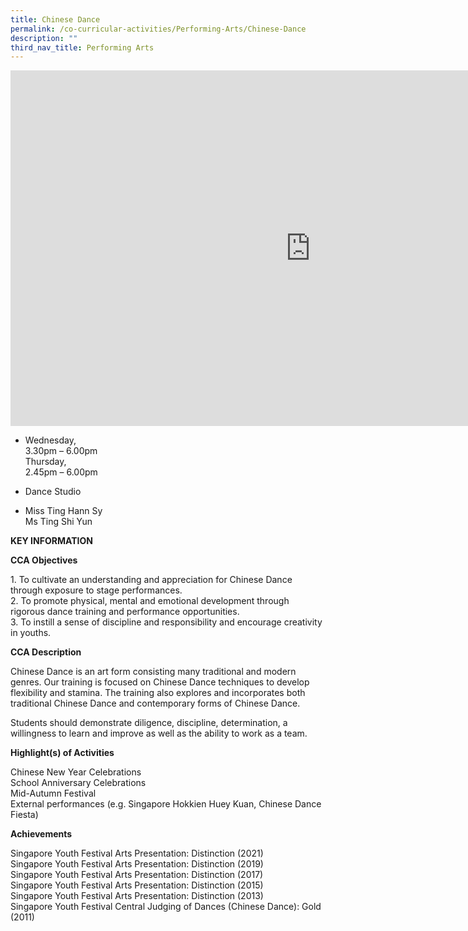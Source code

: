 ```yaml
---
title: Chinese Dance
permalink: /co-curricular-activities/Performing-Arts/Chinese-Dance
description: ""
third_nav_title: Performing Arts
---
```

<iframe allowfullscreen="true" height="569" width="960" frameborder="0" src="https://docs.google.com/presentation/d/e/2PACX-1vSvwejMmDT4mfAp5RxoO5guhpedrycmqEfmJuzsZVUtNyAHZsZGCP4o9dqYuopTy6HptX-GpA3QbxhE/embed?start=false&amp;loop=false&amp;delayms=3000"></iframe>

*   Wednesday,  
    3.30pm – 6.00pm  
    Thursday,  
    2.45pm – 6.00pm  

*   Dance Studio

*   Miss Ting Hann Sy  
    Ms Ting Shi Yun
		
**KEY INFORMATION**

**CCA Objectives**

1\. To cultivate an understanding and appreciation for Chinese Dance through exposure to stage performances.<br>
2\. To promote physical, mental and emotional development through rigorous dance training and performance opportunities.<br>
3\. To instill a sense of discipline and responsibility and encourage creativity in youths.

**CCA Description**

Chinese Dance is an art form consisting many traditional and modern genres. Our training is focused on Chinese Dance techniques to develop flexibility and stamina. The training also explores and incorporates both traditional Chinese Dance and contemporary forms of Chinese Dance.

  

Students should demonstrate diligence, discipline, determination, a willingness to learn and improve as well as the ability to work as a team.

**Highlight(s) of Activities**

Chinese New Year Celebrations<br>
School Anniversary Celebrations<br>
Mid-Autumn Festival<br>
External performances (e.g. Singapore Hokkien Huey Kuan, Chinese Dance Fiesta)

**Achievements**

Singapore Youth Festival Arts Presentation: Distinction (2021)  <br>
Singapore Youth Festival Arts Presentation: Distinction (2019)<br>
Singapore Youth Festival Arts Presentation: Distinction (2017)<br>
Singapore Youth Festival Arts Presentation: Distinction (2015)<br>
Singapore Youth Festival Arts Presentation: Distinction (2013)<br>
Singapore Youth Festival Central Judging of Dances (Chinese Dance): Gold (2011)